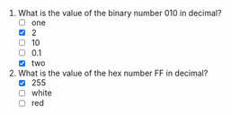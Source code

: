<section class="quiz">

1. What is the value of the binary number 010 in decimal?
	- [ ] one
	- [x] 2
	- [ ] 10
	- [ ] 0.1
	- [x] two

1. What is the value of the hex number FF in decimal?
	- [x] 255
	- [ ] white
	- [ ] red

</section>
